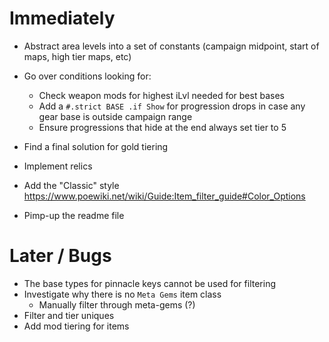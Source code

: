 # Immediately
* Abstract area levels into a set of constants (campaign midpoint, start of maps, high tier maps, etc)

* Go over conditions looking for: 
    * Check weapon mods for highest iLvl needed for best bases
    * Add a `#.strict BASE .if Show` for progression drops in case any gear base is outside campaign range
    * Ensure progressions that hide at the end always set tier to 5

* Find a final solution for gold tiering
* Implement relics

* Add the "Classic" style
    https://www.poewiki.net/wiki/Guide:Item_filter_guide#Color_Options

* Pimp-up the readme file

# Later / Bugs
* The base types for pinnacle keys cannot be used for filtering
* Investigate why there is no `Meta Gems` item class
    * Manually filter through meta-gems (?)
* Filter and tier uniques
* Add mod tiering for items